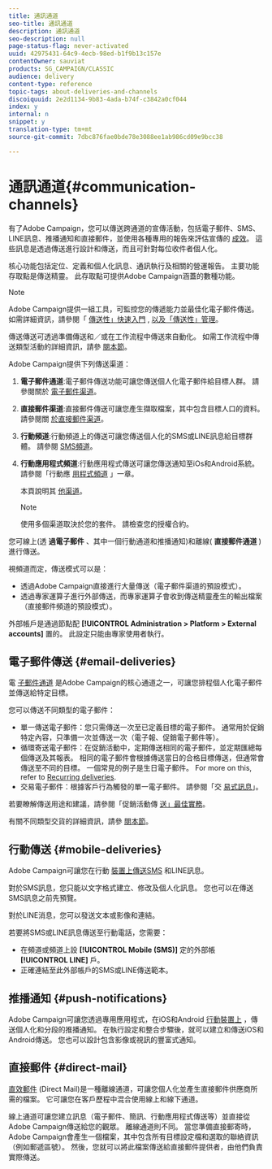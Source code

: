 ```yaml
---
title: 通訊通道
seo-title: 通訊通道
description: 通訊通道
seo-description: null
page-status-flag: never-activated
uuid: 42975431-64c9-4ecb-98ed-b1f9b13c157e
contentOwner: sauviat
products: SG_CAMPAIGN/CLASSIC
audience: delivery
content-type: reference
topic-tags: about-deliveries-and-channels
discoiquuid: 2e2d1134-9b83-4ada-b74f-c3842a0cf044
index: y
internal: n
snippet: y
translation-type: tm+mt
source-git-commit: 7dbc876fae0bde78e3088ee1ab986cd09e9bcc38

---
```



# 通訊通道{#communication-channels}

有了Adobe Campaign，您可以傳送跨通道的宣傳活動，包括電子郵件、SMS、LINE訊息、推播通知和直接郵件，並使用各種專用的報告來評估宣傳的 [成效](../../reporting/using/reports-on-deliveries.md#accessing-existing-reports)。 這些訊息是透過傳送進行設計和傳送，而且可針對每位收件者個人化。

核心功能包括定位、定義和個人化訊息、通訊執行及相關的營運報告。 主要功能存取點是傳送精靈。 此存取點可提供Adobe Campaign涵蓋的數種功能。

>[!NOTE]
>
>Adobe Campaign提供一組工具，可監控您的傳遞能力並最佳化電子郵件傳送。 如需詳細資訊，請參閱「 [傳送性」快速入門](https://docs.campaign.adobe.com/doc/AC/getting_started/EN/deliverability.html) , [以及「傳送性」管理](../../delivery/using/about-deliverability.md)。

傳送傳送可透過準備傳送和／或在工作流程中傳送來自動化。 如需工作流程中傳送類型活動的詳細資訊，請參 [閱本節](../../workflow/using/about-action-activities.md)。

Adobe Campaign提供下列傳送渠道：

1. **電子郵件通道**:電子郵件傳送功能可讓您傳送個人化電子郵件給目標人群。 請參閱關於 [電子郵件渠道](../../delivery/using/about-email-channel.md)。
1. **直接郵件渠道**:直接郵件傳送可讓您產生擷取檔案，其中包含目標人口的資料。 請參閱關 [於直接郵件渠道](../../delivery/using/about-direct-mail-channel.md)。
1. **行動頻道**:行動頻道上的傳送可讓您傳送個人化的SMS或LINE訊息給目標群體。 請參閱 [SMS頻道](../../delivery/using/sms-channel.md)。
1. **行動應用程式頻道**:行動應用程式傳送可讓您傳送通知至iOs和Android系統。 請參閱「行動應 [用程式頻道](../../delivery/using/about-mobile-app-channel.md) 」一章。

   本頁說明其 [他渠道](../../delivery/using/other-channels.md)。

   >[!NOTE]
   >
   >使用多個渠道取決於您的套件。 請檢查您的授權合約。

您可線上(透 **過電子郵件** 、其中一個行動通道和推播通知)和離線( **直接郵件通道** )進行傳送。

視頻道而定，傳送模式可以是：

* 透過Adobe Campaign直接進行大量傳送（電子郵件渠道的預設模式）。
* 透過專家運算子進行外部傳送，而專家運算子會收到傳送精靈產生的輸出檔案（直接郵件頻道的預設模式）。

外部帳戶是通過節點配 **[!UICONTROL Administration > Platform > External accounts]** 置的。 此設定只能由專家使用者執行。

## 電子郵件傳送 {#email-deliveries}

電 [子郵件通道](../../delivery/using/about-email-channel.md) 是Adobe Campaign的核心通道之一，可讓您排程個人化電子郵件並傳送給特定目標。

您可以傳送不同類型的電子郵件：

* 單一傳送電子郵件：您只需傳送一次至已定義目標的電子郵件。 通常用於促銷特定內容，只準備一次並傳送一次（電子報、促銷電子郵件等）。
* 循環寄送電子郵件：在促銷活動中，定期傳送相同的電子郵件，並定期匯總每個傳送及其報表。 相同的電子郵件會根據傳送當日的合格目標傳送，但通常會傳送至不同的目標。 一個常見的例子是生日電子郵件。 For more on this, refer to [Recurring deliveries](../../workflow/using/recurring-delivery.md).
* 交易電子郵件：根據客戶行為觸發的單一電子郵件。 請參閱「交 [易式訊息](../../message-center/using/about-transactional-messaging.md)」。

若要瞭解傳送用途和建議，請參閱「促銷活動傳 [送」最佳實務](https://docs.campaign.adobe.com/doc/AC/getting_started/EN/deliveryBestPractices.html)。

有關不同類型交貨的詳細資訊，請參 [閱本節](../../delivery/using/types-of-deliveries.md)。

## 行動傳送 {#mobile-deliveries}

Adobe Campaign可讓您在行動 [裝置上](../../delivery/using/sms-channel.md)[傳送SMS](../../delivery/using/line-channel.md) 和LINE訊息。

對於SMS訊息，您只能以文字格式建立、修改及個人化訊息。 您也可以在傳送SMS訊息之前先預覽。

對於LINE消息，您可以發送文本或影像和連結。

若要將SMS或LINE訊息傳送至行動電話，您需要：

* 在頻道或頻道上設 **[!UICONTROL Mobile (SMS)]** 定的外部帳 **[!UICONTROL LINE]** 戶。
* 正確連結至此外部帳戶的SMS或LINE傳送範本。

## 推播通知 {#push-notifications}

Adobe Campaign可讓您透過專用應用程式，在iOS和Android [行動裝置上](../../delivery/using/about-mobile-app-channel.md) ，傳送個人化和分段的推播通知。 在執行設定和整合步驟後，就可以建立和傳送iOS和Android傳送。 您也可以設計包含影像或視訊的豐富式通知。

## 直接郵件 {#direct-mail}

[直效郵件](../../delivery/using/about-direct-mail-channel.md) (Direct Mail)是一種離線通道，可讓您個人化並產生直接郵件供應商所需的檔案。 它可讓您在客戶歷程中混合使用線上和線下通道。

線上通道可讓您建立訊息（電子郵件、簡訊、行動應用程式傳送等）並直接從Adobe Campaign傳送給您的觀眾。 離線通道則不同。 當您準備直接郵寄時，Adobe Campaign會產生一個檔案，其中包含所有目標設定檔和選取的聯絡資訊（例如郵遞區號）。 然後，您就可以將此檔案傳送給直接郵件提供者，由他們負責實際傳送。
